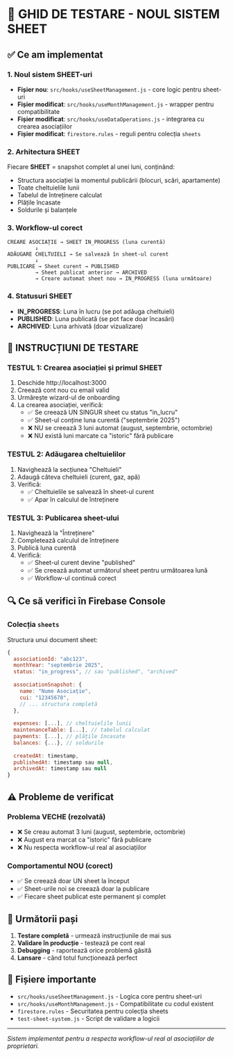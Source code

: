 # 🧪 GHID DE TESTARE - NOUL SISTEM SHEET

## ✅ Ce am implementat

### 1. Noul sistem SHEET-uri
- **Fișier nou**: `src/hooks/useSheetManagement.js` - core logic pentru sheet-uri
- **Fișier modificat**: `src/hooks/useMonthManagement.js` - wrapper pentru compatibilitate
- **Fișier modificat**: `src/hooks/useDataOperations.js` - integrarea cu crearea asociațiilor
- **Fișier modificat**: `firestore.rules` - reguli pentru colecția `sheets`

### 2. Arhitectura SHEET
Fiecare **SHEET** = snapshot complet al unei luni, conținând:
- Structura asociației la momentul publicării (blocuri, scări, apartamente)
- Toate cheltuielile lunii
- Tabelul de întreținere calculat
- Plățile încasate
- Soldurile și balanțele

### 3. Workflow-ul corect
```
CREARE ASOCIAȚIE → SHEET IN_PROGRESS (luna curentă)
         ↓
ADĂUGARE CHELTUIELI → Se salvează în sheet-ul curent
         ↓
PUBLICARE → Sheet curent → PUBLISHED
         → Sheet publicat anterior → ARCHIVED  
         → Creare automat sheet nou → IN_PROGRESS (luna următoare)
```

### 4. Statusuri SHEET
- **IN_PROGRESS**: Luna în lucru (se pot adăuga cheltuieli)
- **PUBLISHED**: Luna publicată (se pot face doar încasări)
- **ARCHIVED**: Luna arhivată (doar vizualizare)

## 🧪 INSTRUCȚIUNI DE TESTARE

### TESTUL 1: Crearea asociației și primul SHEET
1. Deschide http://localhost:3000
2. Creează cont nou cu email valid
3. Urmărește wizard-ul de onboarding
4. La crearea asociației, verifică:
   - ✅ Se creează UN SINGUR sheet cu status "in_lucru" 
   - ✅ Sheet-ul conține luna curentă ("septembrie 2025")
   - ❌ NU se creează 3 luni automat (august, septembrie, octombrie)
   - ❌ NU există luni marcate ca "istoric" fără publicare

### TESTUL 2: Adăugarea cheltuielilor
1. Navighează la secțiunea "Cheltuieli"
2. Adaugă câteva cheltuieli (curent, gaz, apă)
3. Verifică:
   - ✅ Cheltuielile se salvează în sheet-ul curent
   - ✅ Apar în calculul de întreținere

### TESTUL 3: Publicarea sheet-ului
1. Navighează la "Întreținere"
2. Completează calculul de întreținere
3. Publică luna curentă
4. Verifică:
   - ✅ Sheet-ul curent devine "published"
   - ✅ Se creează automat următorul sheet pentru următoarea lună
   - ✅ Workflow-ul continuă corect

## 🔍 Ce să verifici în Firebase Console

### Colecția `sheets`
Structura unui document sheet:
```javascript
{
  associationId: "abc123",
  monthYear: "septembrie 2025",
  status: "in_progress", // sau "published", "archived"
  
  associationSnapshot: {
    name: "Nume Asociație",
    cui: "12345678", 
    // ... structura completă
  },
  
  expenses: [...], // cheltuielile lunii
  maintenanceTable: [...], // tabelul calculat
  payments: [...], // plățile încasate
  balances: {...}, // soldurile
  
  createdAt: timestamp,
  publishedAt: timestamp sau null,
  archivedAt: timestamp sau null
}
```

## ⚠️ Probleme de verificat

### Problema VECHE (rezolvată)
- ❌ Se creau automat 3 luni (august, septembrie, octombrie)
- ❌ August era marcat ca "istoric" fără publicare
- ❌ Nu respecta workflow-ul real al asociațiilor

### Comportamentul NOU (corect)
- ✅ Se creează doar UN sheet la început
- ✅ Sheet-urile noi se creează doar la publicare
- ✅ Fiecare sheet publicat este permanent și complet

## 🚀 Următorii pași

1. **Testare completă** - urmează instrucțiunile de mai sus
2. **Validare în producție** - testează pe cont real
3. **Debugging** - raportează orice problemă găsită
4. **Lansare** - când totul funcționează perfect

## 📝 Fișiere importante

- `src/hooks/useSheetManagement.js` - Logica core pentru sheet-uri
- `src/hooks/useMonthManagement.js` - Compatibilitate cu codul existent  
- `firestore.rules` - Securitatea pentru colecția sheets
- `test-sheet-system.js` - Script de validare a logicii

---
*Sistem implementat pentru a respecta workflow-ul real al asociațiilor de proprietari.*